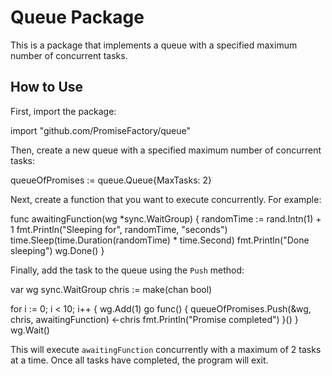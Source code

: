 # Queue Package

This is a package that implements a queue with a specified maximum number of concurrent tasks.

## How to Use

First, import the package:

import "github.com/PromiseFactory/queue"

Then, create a new queue with a specified maximum number of concurrent tasks:

queueOfPromises := queue.Queue{MaxTasks: 2}

Next, create a function that you want to execute concurrently. For example:

func awaitingFunction(wg *sync.WaitGroup) {
    randomTime := rand.Intn(1) + 1
    fmt.Println("Sleeping for", randomTime, "seconds")
    time.Sleep(time.Duration(randomTime) * time.Second)
    fmt.Println("Done sleeping")
    wg.Done()
}

Finally, add the task to the queue using the `Push` method:

var wg sync.WaitGroup
chris := make(chan bool)

for i := 0; i < 10; i++ {
    wg.Add(1)
    go func() {
        queueOfPromises.Push(&wg, chris, awaitingFunction)
        <-chris
        fmt.Println("Promise completed")
    }()
}
wg.Wait()

This will execute `awaitingFunction` concurrently with a maximum of 2 tasks at a time. Once all tasks have completed, the program will exit.
